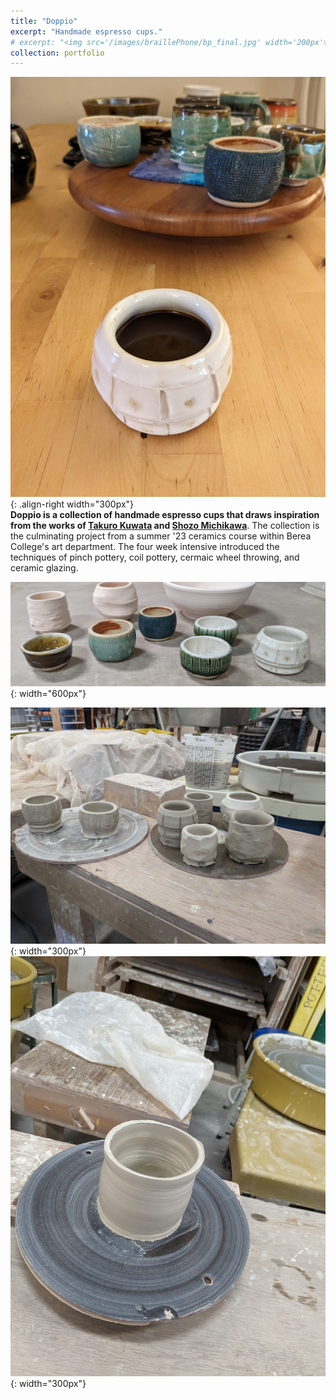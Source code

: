 ```yaml
---
title: "Doppio"
excerpt: "Handmade espresso cups."
# excerpt: "<img src='/images/braillePhone/bp_final.jpg' width='200px'>"
collection: portfolio
---
```


![Espresso Cups Coffee](/images/doppio/ceramics_cups_coffee.jpg "Espresso Cups Coffee"){: .align-right width="300px"}  
**Doppio is a collection of handmade espresso cups that draws inspiration from the works of <a href="http://www.takurokuwata.com/" target="_blank">Takuro Kuwata</a> and <a href="https://www.shozo-michikawa.com/profile_en" target="_blank">Shozo Michikawa</a>**. The collection is the culminating project from a summer '23 ceramics course within Berea College's art department. The four week intensive introduced the techniques of pinch pottery, coil pottery, cermaic wheel throwing, and ceramic glazing.  

![Espresso Cups](/images/doppio/ceramics_cups_display_edit.jpg "Espresso Cups"){: width="600px"}  

![Espresso Cups Drying](/images/doppio/ceramics_cups_drying.jpg "Espresso Cups Drying"){: width="300px"}
![Espresso Cups Drying](/images/doppio/ceramics_pen_holder.jpg "Espresso Cups Drying"){: width="300px"}  
